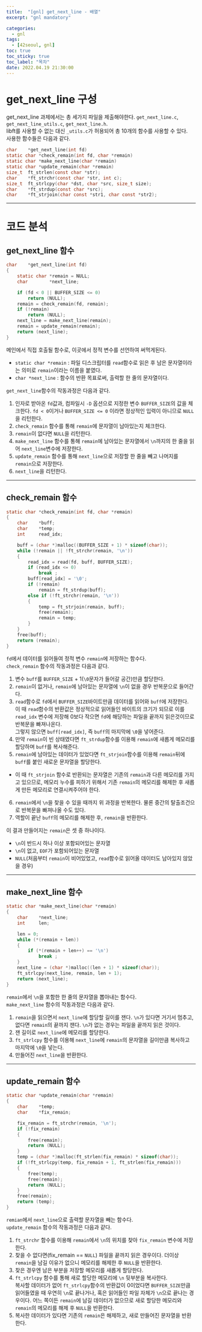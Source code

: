 ```yaml
---
title:  "[gnl] get_next_line - 배열"
excerpt: "gnl mandatory"

categories:
  - gnl
tags:
  - [42seoul, gnl]
toc: true
toc_sticky: true
toc_label: "목차"
date: 2022.04.19 21:30:00
---
```


# get_next_line 구성
get_next_line 과제에서는 총 세가지 파일을 제출해야한다.
`get_next_line.c`, `get_next_line_utils.c`, `get_next_line.h`.    
libft를 사용할 수 없는 대신 `_utils.c`가 허용되어 총 10개의 함수를 사용할 수 있다.    
사용한 함수들은 다음과 같다. 
```c 
char	*get_next_line(int fd)
static char	*check_remain(int fd, char *remain)
static char	*make_next_line(char *remain)
static char	*update_remain(char *remain)
size_t	ft_strlen(const char *str);
char	*ft_strchr(const char *str, int c);
size_t	ft_strlcpy(char *dst, char *src, size_t size);
char	*ft_strdup(const char *src);
char	*ft_strjoin(char const *str1, char const *str2);
```

***

# 코드 분석

## get_next_line 함수

```c
char	*get_next_line(int fd)
{
	static char	*remain = NULL;
	char		*next_line;

	if (fd < 0 || BUFFER_SIZE <= 0)
		return (NULL);
	remain = check_remain(fd, remain);
	if (!remain)
		return (NULL);
	next_line = make_next_line(remain);
	remain = update_remain(remain);
	return (next_line);
}
```
메인에서 직접 호출될 함수로, 이곳에서 정적 변수를 선언하여 써먹게된다.    
* `static char *remain` : 파일 디스크립터를 `read`함수로 읽은 후 남은 문자열이라는 의미로 `remain`이라는 이름을 붙였다.
* `char	*next_line` : 함수의 반환 목표로써, 출력할 한 줄의 문자열이다.    

`get_next_line`함수의 작동과정은 다음과 같다.    
1. 인자로 받아온 `fd`값과, 컴파일시 `-D` 옵션으로 지정한 변수 `BUFFER_SIZE`의 값을 체크한다. `fd < 0`이거나 `BUFFER_SIZE <= 0` 이라면 정상적인 입력이 아니므로 `NULL`을 리턴한다.    
2. `check_remain` 함수를 통해 `remain`에 문자열이 남아있는지 체크한다.    
3. `remain`이 없다면 `NULL`을 리턴한다.
4. `make_next_line` 함수를 통해 `remain`에 남아있는 문자열에서 `\n`까지의 한 줄을 읽어 `next_line`변수에 저장한다. 
5. `update_remain` 함수를 통해 `next_line`으로 저장할 한 줄을 빼고 나머지를 `remain`으로 저장한다.
6. `next_line`을 리턴한다.

***

## check_remain 함수

```c
static char	*check_remain(int fd, char *remain)
{
	char	*buff;
	char	*temp;
	int		read_idx;

	buff = (char *)malloc((BUFFER_SIZE + 1) * sizeof(char));
	while (!remain || !ft_strchr(remain, '\n'))
	{
		read_idx = read(fd, buff, BUFFER_SIZE);
		if (read_idx <= 0)
			break ;
		buff[read_idx] = '\0';
		if (!remain)
			remain = ft_strdup(buff);
		else if (!ft_strchr(remain, '\n'))
		{	
			temp = ft_strjoin(remain, buff);
			free(remain);
			remain = temp;
		}
	}
	free(buff);
	return (remain);
}
```
`fd`에서 데이터를 읽어들여 정적 변수 `remain`에 저장하는 함수다.    
`check_remain` 함수의 작동과정은 다음과 같다.
1. 변수 `buff`를 `BUFFER_SIZE` + 1(`\0`문자가 들어갈 공간)만큼 할당한다.    
2. `remain`이 없거나, `remain`에 남아있는 문자열에 `\n`이 없을 경우 반복문으로 들어간다.    
3. `read`함수로 `fd`에서 `BUFFER_SIZE`바이트만큼 데이터를 읽어와 `buff`에 저장한다.    
이 때 `read`함수의 반환값은 정상적으로 읽어들인 바이트의 크기가 되므로 이를 `read_idx` 변수에 저장해 0보다 작으면 `fd`에 해당하는 파일을 끝까지 읽은것이므로 반복문을 빠져나온다.    
그렇지 않으면 `buff[read_idx]`, 즉 `buff`의 마지막에 `\0`을 넣어준다.    
4. 만약 `remain`이 빈 상태였다면 `ft_strdup`함수를 이용해 `remain`에 새롭게 메모리를 할당하며 `buff`를 복사해준다.    
5. `remain`에 남아있는 데이터가 있었다면 `ft_strjoin`함수를 이용해 `remain`뒤에 `buff`를 붙인 새로운 문자열을 할당한다.    
* 이 때 `ft_strjoin` 함수로 반환되는 문자열은 기존의 `remain`과 다른 메모리를 가지고 있으므로, 메모리 누수를 피하기 위해서 기존 `remain`의 메모리를 해제한 후 새롭게 만든 메모리로 연결시켜주어야 한다.    
6. `remain`에서 `\n`을 찾을 수 있을 때까지 위 과정을 반복한다. 물론 중간의 탈출조건으로 반복문을 빠져나올 수도 있다.    
7. 역할이 끝난 `buff`의 메모리를 해제한 후, `remain`을 반환한다.

이 결과 만들어지는 `remain`은 셋 중 하나이다.
* `\n`이 반드시 하나 이상 포함되어있는 문자열    
* `\n`이 없고, `EOF`가 포함되어있는 문자열    
* `NULL`(처음부터 `remain`이 비어있었고, `read`함수로 읽어올 데이터도 남아있지 않았을 경우)    

***

## make_next_line 함수

```c
static char	*make_next_line(char *remain)
{
	char	*next_line;
	int		len;

	len = 0;
	while (*(remain + len))
	{
		if (*(remain + len++) == '\n')
			break ;
	}
	next_line = (char *)malloc((len + 1) * sizeof(char));
	ft_strlcpy(next_line, remain, len + 1);
	return (next_line);
}

```
`remain`에서 `\n`을 포함한 한 줄의 문자열을 뽑아내는 함수다.    
`make_next_line` 함수의 작동과정은 다음과 같다.    
1. `remain`을 읽으면서 `next_line`에 할당할 길이를 잰다. `\n`가 있다면 거기서 멈추고, 없다면 `remain`의 끝까지 잰다. `\n`가 없는 경우는 파일을 끝까지 읽은 것이다.    
2. 잰 길이로 `next_line`에 메모리를 할당한다.    
3. `ft_strlcpy` 함수를 이용해 `next_line`에 `remain`의 문자열을 길이만큼 복사하고 마지막에 `\0`을 넣는다.
4. 만들어진 `next_line`을 반환한다.

***

## update_remain 함수

```c
static char	*update_remain(char *remain)
{
	char	*temp;
	char	*fix_remain;

	fix_remain = ft_strchr(remain, '\n');
	if (!fix_remain)
	{
		free(remain);
		return (NULL);
	}
	temp = (char *)malloc(ft_strlen(fix_remain) * sizeof(char));
	if (!ft_strlcpy(temp, fix_remain + 1, ft_strlen(fix_remain)))
	{
		free(temp);
		free(remain);
		return (NULL);
	}
	free(remain);
	return (temp);
}
```
`remian`에서 `next_line`으로 출력할 문자열을 빼는 함수다.    
`update_remain` 함수의 작동과정은 다음과 같다.    
1. `ft_strchr` 함수를 이용해 `remain`에서 `\n`의 위치를 찾아 `fix_remain` 변수에 저장한다.    
2. 찾을 수 없다면(fix_remain == `NULL`) 파일을 끝까지 읽은 경우이다. 더이상 `remain`을 남길 이유가 없으니 메모리를 해제한 후 `NULL`을 반환한다.    
3. 찾은 경우엔 남은 부분을 저장할 메모리를 새롭게 할당한다.    
4. `ft_strlcpy` 함수를 통해 새로 할당한 메모리에 `\n` 뒷부분을 복사한다.    
복사할 데이터가 없어 `ft_strlcpy`함수의 반환값이 0이었다면 `BUFFER_SIZE`만큼 읽어들였을 때 우연히 `\n`로 끝나거나, 혹은 읽어들인 파일 자체가 `\n`으로 끝나는 경우이다. 어느 쪽이든 `remain`에 남길 데이터가 없으므로 새로 할당한 메모리와 `remain`의 메모리를 해제 후 `NULL`을 반환한다.    
5. 복사한 데이터가 있다면 기존의 `remain`은 해제하고, 새로 만들어진 문자열을 반환한다.    

